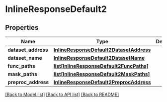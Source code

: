 # InlineResponseDefault2

## Properties
Name | Type | Description | Notes
------------ | ------------- | ------------- | -------------
**dataset_address** | [**InlineResponseDefault2DatasetAddress**](InlineResponseDefault2DatasetAddress.md) |  | [optional] 
**dataset_name** | [**InlineResponseDefault2DatasetName**](InlineResponseDefault2DatasetName.md) |  | [optional] 
**func_paths** | [**list[InlineResponseDefault2FuncPaths]**](InlineResponseDefault2FuncPaths.md) |  | [optional] 
**mask_paths** | [**list[InlineResponseDefault2MaskPaths]**](InlineResponseDefault2MaskPaths.md) |  | [optional] 
**preproc_address** | [**InlineResponseDefault2PreprocAddress**](InlineResponseDefault2PreprocAddress.md) |  | [optional] 

[[Back to Model list]](../README.md#documentation-for-models) [[Back to API list]](../README.md#documentation-for-api-endpoints) [[Back to README]](../README.md)


